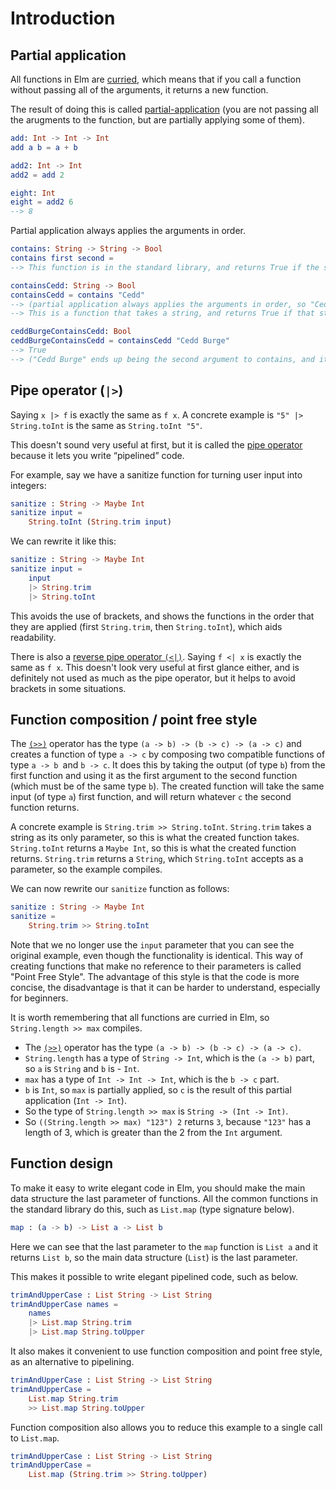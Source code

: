 # Introduction

## Partial application

All functions in Elm are [curried][currying], which means that if you call a function without passing all of the arguments, it returns a new function.

The result of doing this is called [partial-application][partial-application] (you are not passing all the arugments to the function, but are partially applying some of them).

```elm
add: Int -> Int -> Int
add a b = a + b

add2: Int -> Int
add2 = add 2

eight: Int
eight = add2 6
--> 8
```

Partial application always applies the arguments in order.

```elm
contains: String -> String -> Bool
contains first second =
--> This function is in the standard library, and returns True if the second string contains the first one

containsCedd: String -> Bool
containsCedd = contains "Cedd"
--> (partial application always applies the arguments in order, so "Cedd" becomes the first argument to contains
--> This is a function that takes a string, and returns True if that string contains Cedd)

ceddBurgeContainsCedd: Bool
ceddBurgeContainsCedd = containsCedd "Cedd Burge"
--> True
--> ("Cedd Burge" ends up being the second argument to contains, and it does include "Cedd", the first argument)
```

## Pipe operator (`|>`)

Saying `x |> f` is exactly the same as `f x`. A concrete example is `"5" |> String.toInt` is the same as `String.toInt "5"`.

This doesn't sound very useful at first, but it is called the [pipe operator][pipe-operator] because it lets you write “pipelined” code.

For example, say we have a sanitize function for turning user input into integers:

```elm
sanitize : String -> Maybe Int
sanitize input =
    String.toInt (String.trim input)
```

We can rewrite it like this:

```elm
sanitize : String -> Maybe Int
sanitize input =
    input
    |> String.trim
    |> String.toInt
```

This avoids the use of brackets, and shows the functions in the order that they are applied (first `String.trim`, then `String.toInt`), which aids readability.

There is also a [reverse pipe operator `(<|)`][reverse-pipe-operator].
Saying `f <| x` is exactly the same as `f x`.
This doesn't look very useful at first glance either, and is definitely not used as much as the pipe operator, but it helps to avoid brackets in some situations.

## Function composition / point free style

The [`(>>)`][forward-composition] operator has the type `(a -> b) -> (b -> c) -> (a -> c)` and creates a function of type `a -> c` by composing two compatible functions of type `a -> b `and `b -> c`.
It does this by taking the output (of type `b`) from the first function and using it as the first argument to the second function (which must be of the same type `b`).
The created function will take the same input (of type `a`) first function, and will return whatever `c` the second function returns.

A concrete example is `String.trim >> String.toInt`.
`String.trim` takes a string as its only parameter, so this is what the created function takes.
`String.toInt` returns a `Maybe Int`, so this is what the created function returns.
`String.trim` returns a `String`, which `String.toInt` accepts as a parameter, so the example compiles.

We can now rewrite our `sanitize` function as follows:

```elm
sanitize : String -> Maybe Int
sanitize =
    String.trim >> String.toInt
```

Note that we no longer use the `input` parameter that you can see the original example, even though the functionality is identical.
This way of creating functions that make no reference to their parameters is called "Point Free Style".
The advantage of this style is that the code is more concise, the disadvantage is that it can be harder to understand, especially for beginners.

It is worth remembering that all functions are curried in Elm, so `String.length >> max` compiles.

- The [`(>>)`][forward-composition] operator has the type `(a -> b) -> (b -> c) -> (a -> c)`.
- `String.length` has a type of `String -> Int`, which is the `(a -> b)` part, so `a` is `String` and `b` is - `Int`.
- `max` has a type of `Int -> Int -> Int`, which is the `b -> c` part.
- `b` is `Int`, so `max` is partially applied, so `c` is the result of this partial application (`Int -> Int`).
- So the type of `String.length >> max` is `String -> (Int -> Int)`.
- So `((String.length >> max) "123") 2` returns `3`, because `"123"` has a length of 3, which is greater than the 2 from the `Int` argument.

## Function design

To make it easy to write elegant code in Elm, you should make the main data structure the last parameter of functions.
All the common functions in the standard library do this, such as `List.map` (type signature below).

```elm
map : (a -> b) -> List a -> List b
```

Here we can see that the last parameter to the `map` function is `List a` and it returns `List b`, so the main data structure (`List`) is the last parameter.

This makes it possible to write elegant pipelined code, such as below.

```elm
trimAndUpperCase : List String -> List String
trimAndUpperCase names =
    names
    |> List.map String.trim
    |> List.map String.toUpper
```

It also makes it convenient to use function composition and point free style, as an alternative to pipelining.

```elm
trimAndUpperCase : List String -> List String
trimAndUpperCase =
    List.map String.trim
    >> List.map String.toUpper
```

Function composition also allows you to reduce this example to a single call to `List.map`.

```elm
trimAndUpperCase : List String -> List String
trimAndUpperCase =
    List.map (String.trim >> String.toUpper)
```

[currying]: https://www.bekk.christmas/post/2020/9/hurry-curry!
[partial-application]: https://www.bekk.christmas/post/2020/10/partial-application-of-functions!
[pipe-operator]: https://package.elm-lang.org/packages/elm/core/latest/Basics#|%3E
[reverse-pipe-operator]: https://package.elm-lang.org/packages/elm/core/latest/Basics#%3C|
[forward-composition]: https://package.elm-lang.org/packages/elm/core/latest/Basics#%3E%3E
[backward-composition]: https://package.elm-lang.org/packages/elm/core/latest/Basics#%3C%3C
